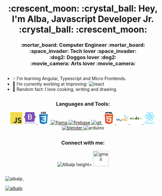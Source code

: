 <h1 align="center">  :crescent_moon: :crystal_ball: Hey, I'm Alba, Javascript Developer Jr. :crystal_ball: :crescent_moon:</h1>
<h3 align="center">
  <p>:mortar_board: Computer Engineer :mortar_board: <br>
    :space_invader: Tech lover :space_invader: <br>
    :dog2: Doggos lover :dog2: <br>
    :movie_camera: Arts lover :movie_camera:
  </p>
</h3>

## <h3> 
  - :bulb: I'm learning Angular, Typescript and Micro Frontends.
  -  🔭 I’m currently working at Improving: <img src="https://improving.com/images/improving-logo-blue.png" alt="react" width="50" height="35"/> 
  - :art: Random fact:  I love cooking, writing and drawing.
  </h3>

## <h3 align="center">Languages and Tools:</h3>
<p align="center"> 
  <img src="https://raw.githubusercontent.com/devicons/devicon/master/icons/javascript/javascript-original.svg" alt="javascript" width="40" height="40"/>
    <a href="https://getbootstrap.com" target="_blank" rel="noreferrer"> 
  <img src="https://raw.githubusercontent.com/devicons/devicon/master/icons/bootstrap/bootstrap-plain-wordmark.svg" alt="bootstrap" width="40" height="40"/> </a>       <a href="https://www.w3schools.com/css/" target="_blank" rel="noreferrer"> 
  <img src="https://raw.githubusercontent.com/devicons/devicon/master/icons/css3/css3-original-wordmark.svg" alt="css3" width="40" height="40"/> </a> 
    <a href="https://www.figma.com/" target="_blank" rel="noreferrer"> 
  <img src="https://www.vectorlogo.zone/logos/figma/figma-icon.svg" alt="figma" width="40" height="40"/> </a> 
    <a href="https://firebase.google.com/" target="_blank" rel="noreferrer"> 
  <img src="https://www.vectorlogo.zone/logos/firebase/firebase-icon.svg" alt="firebase" width="40" height="40"/> </a> 
    <a href="https://git-scm.com/" target="_blank" rel="noreferrer"> 
  <img src="https://www.vectorlogo.zone/logos/git-scm/git-scm-icon.svg" alt="git" width="40" height="40"/> </a> 
    <a href="https://www.w3.org/html/" target="_blank" rel="noreferrer"> 
  <img src="https://raw.githubusercontent.com/devicons/devicon/master/icons/html5/html5-original-wordmark.svg" alt="html5" width="40" height="40"/> </a> 
    <a href="https://www.java.com" target="_blank" rel="noreferrer"> 
    <a href="https://developer.mozilla.org/en-US/docs/Web/JavaScript" target="_blank" rel="noreferrer">  
    <a href="https://jestjs.io" target="_blank" rel="noreferrer"> 
    <a href="https://www.mysql.com/" target="_blank" rel="noreferrer"> 
  <img src="https://raw.githubusercontent.com/devicons/devicon/master/icons/mysql/mysql-original-wordmark.svg" alt="mysql" width="40" height="40"/> </a> 
    <a href="https://nodejs.org" target="_blank" rel="noreferrer"> 
  <img src="https://raw.githubusercontent.com/devicons/devicon/master/icons/nodejs/nodejs-original-wordmark.svg" alt="nodejs" width="40" height="40"/> </a> 
    <a href="https://reactjs.org/" target="_blank" rel="noreferrer"> 
  <img src="https://raw.githubusercontent.com/devicons/devicon/master/icons/react/react-original-wordmark.svg" alt="react" width="40" height="40"/> </a> 
    <a href="https://unity.com/" target="_blank" rel="noreferrer"> <a href="https://www.arduino.cc/" target="_blank" rel="noreferrer"> 
    <a href="https://www.blender.org/" target="_blank" rel="noreferrer"> 
  <img src="https://download.blender.org/branding/community/blender_community_badge_white.svg" alt="blender" width="40" height="40"/> </a>
  <img src="https://cdn.worldvectorlogo.com/logos/arduino-1.svg" alt="arduino" width="40" height="40"/> </a> </p>
      
## <h3 align="center">Connect with me:</h3>
<p align="center">
<ahref="https://www.linkedin.com/in/albalopezp/"><img src="https://raw.githubusercontent.com/yushi1007/yushi1007/main/images/linkedin.svg" width="50" height="50" alt="Albalp height="50" width="50" /></a>
<a href="mailto:alba.lp95@gmail.com"><img src="https://cdn.icon-icons.com/icons2/730/PNG/512/gmail_icon-icons.com_62758.png" height="50" width="50" title="gmail"/>  
</p>
      
## <div display="flex" >
  
   <p>&nbsp;<img align="left" src="https://github-readme-stats.vercel.app/api?username=albalp&show_icons=true&locale=en" alt="albalp" /></p>
  
  <p><img align="rigth" src="https://github-readme-stats.vercel.app/api/top-langs?username=albalp&show_icons=true&locale=en&layout=compact" alt="albalp" /></p>
  
  </div>
